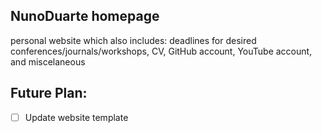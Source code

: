 ## NunoDuarte homepage
personal website which also includes: deadlines for desired conferences/journals/workshops, CV, GitHub account, YouTube account, and miscelaneous

## Future Plan:
- [ ] Update website template
